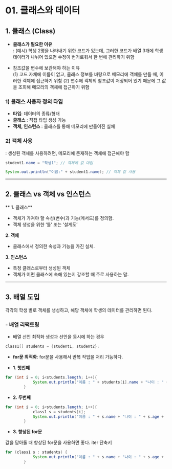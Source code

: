 # 01. 클래스와 데이터

## 1. 클래스 (Class)

- **클래스가 필요한 이유** <br>
  : (예시) 학생 2명을 나타내기 위한 코드가 있는데, 그러한 코드가 배열 3개에 학생 데이터가 나뉘어 있으면 수정이 번거로워서 한 번에 관리하기 위함

- 참조값을 변수에 보관해야 하는 이유 <br>
(1) 코드 자체에 이름이 없고, 클래스 정보를 바탕으로 메모리에 객체를 만들 때, 이러한 객체에 접근하기 위함
(2) 변수에 객체의 참조값이 저장되어 있기 때문에 그 값을 조회해 메모리의 객체에 접근하기 위함 

### 1) 클래스 사용자 정의 타입
- **타입**: 데이터의 종류/형태
- **클래스** : 직접 타입 생성 가능 
- **객체, 인스턴스** : 클래스를 통해 메모리에 만들어진 실체

### 2) 객체 사용
: 생성된 객체를 사용하려면, 메모리에 존재하는 객체에 접근해야 함
```java
student1.name = "학생1"; // 객체에 값 대입

System.out.println("이름:" + student1.name); // 객체 값 사용
```

---

## 2. 클래스 vs 객체 vs 인스턴스
** 1. 클래스**
- 객체가 가져야 할 속성(변수)과 기능(메서드)를 정의함.
- 객체 생성을 위한 ‘틀’ 또는 ‘설계도’
 
**2. 객체**
- 클래스에서 정의한 속성과 기능을 가진 실체.
  
**3. 인스턴스**

- 특정 클래스로부터 생성된 객체
- 객체가 어떤 클래스에 속해 있는지 강조할 때 주로 사용하는 말.

---

## 3. 배열 도입
각각의 학생 별로 객체를 생성하고, 해당 객체에 학생의 데이터를 관리하면 된다.

### - 배열 리팩토링

- 배열 선언 최적화
생성과 선언을 동시에 하는 경우
```java
class1[] students = {student1, student2};
```

- **for문 최적화**: 
for문을 사용해서 반복 작업을 처리 가능하다.

- **1. 첫번째**
```java
for (int i = 0; i<students.length; i++){
            System.out.println("이름 : " + students[i].name + "나이 : " + students[i].age + " 성적 : " + students[i].grade);
        }
```

- **2. 두번째**
```java
for (int i = 0; i<students.length; i++){
            class1 s = students[i];
            System.out.println("이름 : " + s.name + "나이 : " + s.age + " 성적 : " + s.grade);
        }
```

- **3. 향상된 for문**

값을 담아둘 때 향상된 for문을 사용하면 좋다.
iter 단축키
```java
for (class1 s : students) {
            System.out.println("이름 : " + s.name + "나이 : " + s.age + " 성적 : " + s.grade);
        }
```
